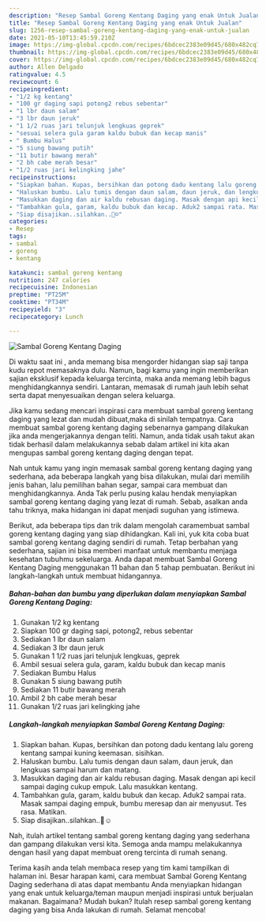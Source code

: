 ```yaml
---
description: "Resep Sambal Goreng Kentang Daging yang enak Untuk Jualan"
title: "Resep Sambal Goreng Kentang Daging yang enak Untuk Jualan"
slug: 1256-resep-sambal-goreng-kentang-daging-yang-enak-untuk-jualan
date: 2021-05-10T13:45:59.210Z
image: https://img-global.cpcdn.com/recipes/6bdcec2383e09d45/680x482cq70/sambal-goreng-kentang-daging-foto-resep-utama.jpg
thumbnail: https://img-global.cpcdn.com/recipes/6bdcec2383e09d45/680x482cq70/sambal-goreng-kentang-daging-foto-resep-utama.jpg
cover: https://img-global.cpcdn.com/recipes/6bdcec2383e09d45/680x482cq70/sambal-goreng-kentang-daging-foto-resep-utama.jpg
author: Allen Delgado
ratingvalue: 4.5
reviewcount: 6
recipeingredient:
- "1/2 kg kentang"
- "100 gr daging sapi potong2 rebus sebentar"
- "1 lbr daun salam"
- "3 lbr daun jeruk"
- "1 1/2 ruas jari telunjuk lengkuas geprek"
- "sesuai selera gula garam kaldu bubuk dan kecap manis"
- " Bumbu Halus"
- "5 siung bawang putih"
- "11 butir bawang merah"
- "2 bh cabe merah besar"
- "1/2 ruas jari kelingking jahe"
recipeinstructions:
- "Siapkan bahan. Kupas, bersihkan dan potong dadu kentang lalu goreng kentang sampai kuning keemasan. sisihkan."
- "Haluskan bumbu. Lalu tumis dengan daun salam, daun jeruk, dan lengkuas sampai harum dan matang."
- "Masukkan daging dan air kaldu rebusan daging. Masak dengan api kecil sampai daging cukup empuk. Lalu masukkan kentang."
- "Tambahkan gula, garam, kaldu bubuk dan kecap. Aduk2 sampai rata. Masak sampai daging empuk, bumbu meresap dan air menyusut. Tes rasa. Matikan."
- "Siap disajikan..silahkan..🙏☺️"
categories:
- Resep
tags:
- sambal
- goreng
- kentang

katakunci: sambal goreng kentang 
nutrition: 247 calories
recipecuisine: Indonesian
preptime: "PT25M"
cooktime: "PT34M"
recipeyield: "3"
recipecategory: Lunch

---
```



![Sambal Goreng Kentang Daging](https://img-global.cpcdn.com/recipes/6bdcec2383e09d45/680x482cq70/sambal-goreng-kentang-daging-foto-resep-utama.jpg)

Di waktu  saat ini , anda memang bisa mengorder hidangan siap saji tanpa kudu repot memasaknya dulu. Namun, bagi kamu yang ingin memberikan sajian eksklusif kepada keluarga tercinta, maka anda memang lebih bagus menghidangkannya sendiri. Lantaran, memasak di rumah jauh lebih sehat serta dapat menyesuaikan dengan selera keluarga.

Jika kamu sedang mencari inspirasi cara membuat sambal goreng kentang daging yang lezat dan mudah dibuat,maka di sinilah tempatnya. Cara membuat sambal goreng kentang daging  sebenarnya gampang dilakukan jika anda mengerjakannya dengan teliti. Namun, anda tidak usah takut akan tidak berhasil dalam melakukannya 
sebab dalam artikel ini kita akan mengupas sambal goreng kentang daging dengan tepat.  



Nah untuk kamu yang ingin memasak sambal goreng kentang daging yang sederhana, ada beberapa langkah yang bisa dilakukan, mulai dari memilih jenis bahan, lalu pemilihan bahan segar, sampai cara membuat dan menghidangkannya. Anda Tak perlu pusing kalau hendak menyiapkan sambal goreng kentang daging yang lezat di rumah. Sebab, asalkan anda  tahu triknya, maka hidangan ini dapat menjadi suguhan yang istimewa.

Berikut, ada beberapa tips dan trik dalam mengolah caramembuat sambal goreng kentang daging yang siap dihidangkan. Kali ini, yuk kita coba buat sambal goreng kentang daging sendiri di rumah. Tetap berbahan yang sederhana, sajian ini bisa memberi manfaat untuk membantu menjaga kesehatan tubuhmu sekeluarga. Anda dapat membuat Sambal Goreng Kentang Daging menggunakan 11 bahan dan 5 tahap pembuatan. Berikut ini langkah-langkah untuk membuat hidangannya.

<!--inarticleads1-->

##### Bahan-bahan dan bumbu yang diperlukan dalam menyiapkan Sambal Goreng Kentang Daging:

1. Gunakan 1/2 kg kentang
1. Siapkan 100 gr daging sapi, potong2, rebus sebentar
1. Sediakan 1 lbr daun salam
1. Sediakan 3 lbr daun jeruk
1. Gunakan 1 1/2 ruas jari telunjuk lengkuas, geprek
1. Ambil sesuai selera gula, garam, kaldu bubuk dan kecap manis
1. Sediakan  Bumbu Halus
1. Gunakan 5 siung bawang putih
1. Sediakan 11 butir bawang merah
1. Ambil 2 bh cabe merah besar
1. Gunakan 1/2 ruas jari kelingking jahe




<!--inarticleads2-->

##### Langkah-langkah menyiapkan Sambal Goreng Kentang Daging:

1. Siapkan bahan. Kupas, bersihkan dan potong dadu kentang lalu goreng kentang sampai kuning keemasan. sisihkan.
1. Haluskan bumbu. Lalu tumis dengan daun salam, daun jeruk, dan lengkuas sampai harum dan matang.
1. Masukkan daging dan air kaldu rebusan daging. Masak dengan api kecil sampai daging cukup empuk. Lalu masukkan kentang.
1. Tambahkan gula, garam, kaldu bubuk dan kecap. Aduk2 sampai rata. Masak sampai daging empuk, bumbu meresap dan air menyusut. Tes rasa. Matikan.
1. Siap disajikan..silahkan..🙏☺️




Nah, itulah artikel tentang  sambal goreng kentang daging  yang sederhana dan gampang dilakukan versi kita. Semoga anda mampu melakukannya dengan hasil yang dapat membuat oreng tercinta di rumah senang. 

Terima kasih anda telah membaca resep yang tim kami tampilkan di halaman ini. Besar harapan kami, cara membuat  Sambal Goreng Kentang Daging sederhana di atas dapat membantu Anda menyiapkan hidangan yang enak untuk keluarga/teman maupun menjadi inspirasi untuk berjualan makanan. Bagaimana? Mudah bukan? Itulah resep sambal goreng kentang daging yang bisa Anda lakukan di rumah. Selamat mencoba!

